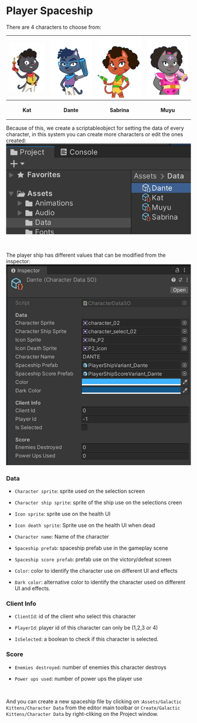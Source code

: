 # Player Spaceship

There are 4 characters to choose from:
<table>
  <tr>
    <th>
      <img src="..\Images\character_01.png"/>
    </th>
    <th>
      <img src="..\Images\character_02.png"/>
    </th>
    <th>
      <img src="..\Images\character_03.png"/>
    </th>
    <th>
      <img src="..\Images\character_04.png"/>
    </th>
  </tr>
  <tr>
    <th>
      <p style="text-align:center;">Kat</p>
    </th>
    <th>
      <p style="text-align:center;">Dante</p>
    </th>
    <th>
      <p style="text-align:center;">Sabrina</p>
    </th>
    <th>
      <p style="text-align:center;">Muyu</p>
    </th>
  </tr>
</table>

Because of this, we create a scriptableobject for setting the data of every character, in this system you can create more characters or edit the ones created:
![](../Images/DataFolder.png)

<br>

The player ship has different values that can be modified from the inspector:
![](../Images/PlayerVariants.png)

### Data
* `Character sprite`: sprite used on the selection screen

* `Character ship sprite`: sprite of the ship use on the selections creen
  
* `Icon sprite`: sprite use on the health UI

* `Icon death sprite`: Sprite use on the health UI when dead

* `Character name`: Name of the character

* `Spaceship prefab`: spaceship prefab use in the gameplay scene

* `Spaceship score prefab`: prefab use on the victory/defeat screen

* `Color`: color to identify the character use on different UI and effects

* `Dark color`: alternative color to identify the character used on different UI and effects.

### Client Info
* `ClientId`: id of the client who select this character

* `PlayerId`: player id of this character can only be (1,2,3 or 4)

* `IsSelected`: a boolean to check if this character is selected.

### Score
* `Enemies destroyed`: number of enemies this character destroys

* `Power ups used`: number of power ups the player use

<br>

And you can create a new spaceship file by clicking on :`Assets/Galactic Kittens/Character Data` from the editor main toolbar or `Create/Galactic Kittens/Character Data` by right-cliking on the Project window.